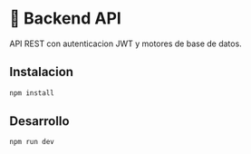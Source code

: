 # 🔧 Backend API

API REST con autenticacion JWT y motores de base de datos.

## Instalacion

```bash
npm install
```

## Desarrollo

```bash
npm run dev
```
